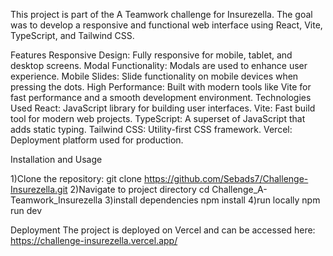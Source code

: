 This project is part of the A Teamwork challenge for Insurezella. The goal was to develop a responsive and functional web interface using React, Vite, TypeScript, and Tailwind CSS.

Features
Responsive Design: Fully responsive for mobile, tablet, and desktop screens.
Modal Functionality: Modals are used to enhance user experience.
Mobile Slides: Slide functionality on mobile devices when pressing the dots.
High Performance: Built with modern tools like Vite for fast performance and a smooth development environment.
Technologies Used
React: JavaScript library for building user interfaces.
Vite: Fast build tool for modern web projects.
TypeScript: A superset of JavaScript that adds static typing.
Tailwind CSS: Utility-first CSS framework.
Vercel: Deployment platform used for production.

Installation and Usage

1)Clone the repository:
git clone https://github.com/Sebads7/Challenge-Insurezella.git
2)Navigate to project directory
cd Challenge_A-Teamwork_Insurezella
3)install dependencies
npm install
4)run locally
npm run dev

Deployment
The project is deployed on Vercel and can be accessed here: https://challenge-insurezella.vercel.app/
